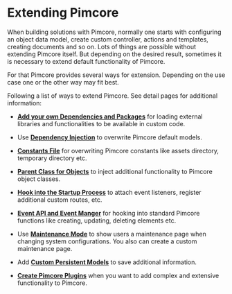 # Extending Pimcore

When building solutions with Pimcore, normally one starts with configuring an object data model, 
create custom controller, actions and templates, creating documents and so on. Lots of things 
are possible without extending Pimcore itself. 
But depending on the desired result, sometimes it is necessary to extend default functionality
of Pimcore. 

For that Pimcore provides several ways for extension. Depending on the use case one or the other
way may fit best. 

Following a list of ways to extend Pimcore. See detail pages for additional information: 

* [**Add your own Dependencies and Packages**](./01_Add_your_own_Dependencies_and_Packages.md) for loading external libraries and functionalities 
 to be available in custom code. 
 
* Use [**Dependency Injection**](./03_Dependency_Injection.md) to overwrite Pimcore default models. 

* [**Constants File**](./05_Constants_File.md) for overwriting Pimcore constants like assets
 directory, temporary directory etc. 
 
* [**Parent Class for Objects**](./07_Parent_Class_for_Objects.md) to inject additional functionality
 to Pimcore object classes. 
 
* [**Hook into the Startup Process**](./09_Hook_into_the_Startup_Process.md) to attach event listeners, 
 register additional custom routes, etc. 
 
* [**Event API and Event Manger**](./11_Event_API_and_EventManager.md) for hooking into standard
 Pimcore functions like creating, updating, deleting elements etc. 
 
* Use [**Maintenance Mode**](./15_Maintenance_Mode.md) to show users a maintenance page when 
 changing system configurations. You also can create a custom maintenance page. 
 
* Add [**Custom Persistent Models**](./17_Custom_Persistent_Models.md) to save additional information. 

* [**Create Pimcore Plugins**](./13_Plugins_Developers_Guide/_index.md) when you want to add complex and extensive functionality to Pimcore. 